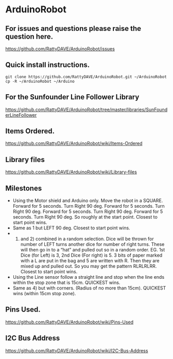 
# ArduinoRobot

## For issues and questions please raise the question here.
https://github.com/RattyDAVE/ArduinoRobot/issues

## Quick install instructions.
```
git clone https://github.com/RattyDAVE/ArduinoRobot.git ~/ArduinoRobot
cp -R ~/ArduinoRobot ~/Arduino
```

## For the Sunfounder Line Follower Library 
https://github.com/RattyDAVE/ArduinoRobot/tree/master/libraries/SunFounderLineFollower

## Items Ordered.

https://github.com/RattyDAVE/ArduinoRobot/wiki/Items-Ordered

## Library files

https://github.com/RattyDAVE/ArduinoRobot/wiki/Library-files

## Milestones

- Using the Motor shield and Arduino only. Move the robot in a SQUARE.  Forward for 5 seconds. Turn Right 90 deg. Forward for 5 seconds. 	Turn Right 90 deg. Forward for 5 seconds. Turn Right 90 deg.	Forward for 5 seconds. Turn Right 90 deg. So roughly at the start point. Closest to start point wins.
- Same as 1 but LEFT 90 deg. Closest to start point wins.
- 1) and 2) combined in a random selection. Dice will be thrown for number of LEFT turns another dice for number of right turns. These will then go in to a “hat” and pulled out so in a random order. EG. 1st Dice (for Left) is 3, 2nd Dice (For right) is 5. 3 bits of paper marked with a L are put in the bag and 5 are written with R. Then they are mixed up and pulled out. So you may get the pattern RLRLRLRR. Closest to start point wins.
- Using the Line sensor follow a straight line and stop when the line ends within the stop zone that is 15cm. QUICKEST wins.
- Same as 4) but with corners. (Radius of no more than 15cm). QUICKEST wins (within 15cm stop zone).

## Pins Used.

https://github.com/RattyDAVE/ArduinoRobot/wiki/Pins-Used

## I2C Bus Address

https://github.com/RattyDAVE/ArduinoRobot/wiki/I2C-Bus-Address

